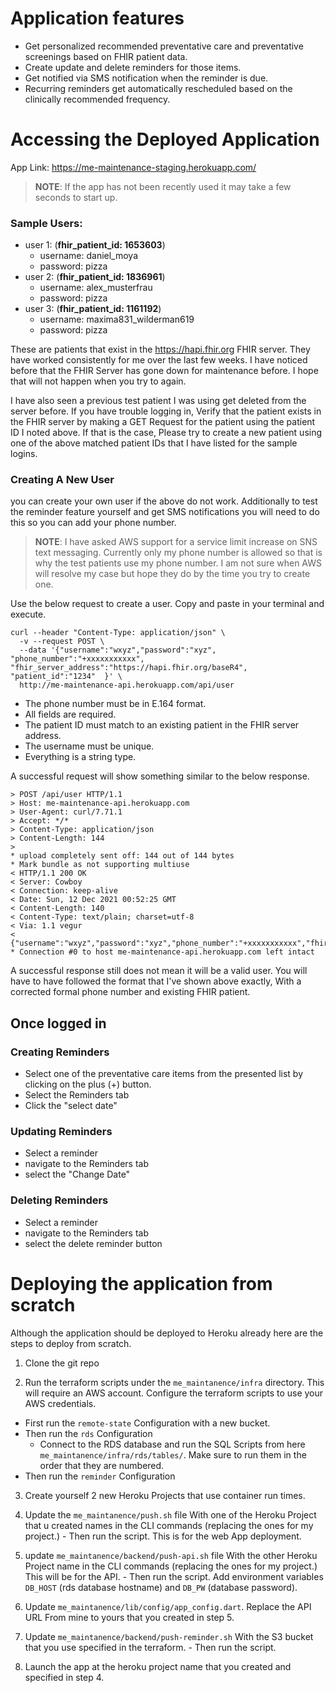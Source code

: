 # Application features

- Get personalized recommended preventative care and preventative screenings based on FHIR patient data.
- Create update and delete reminders for those items.
- Get notified via SMS notification when the reminder is due.
- Recurring reminders get automatically rescheduled based on the clinically recommended frequency.

# Accessing the Deployed Application

App Link: https://me-maintenance-staging.herokuapp.com/

> **NOTE**: If the app has not been recently used it may take a few seconds to start up. 

### Sample Users:
 - user 1: (**fhir_patient_id: 1653603**)
   - username: daniel_moya
   - password: pizza
- user 2: (**fhir_patient_id: 1836961**)
  - username: alex_musterfrau
  - password: pizza
- user 3: (**fhir_patient_id: 1161192**)
  - username: maxima831_wilderman619
  - password: pizza
  
These are patients that exist in the https://hapi.fhir.org FHIR server. They have worked consistently for me over the last few weeks. I have noticed before that the FHIR Server has gone down for maintenance before. I hope that will not happen when you try to again.

I have also seen a previous test patient I was using get deleted from the server before. If you have trouble logging in, Verify that the patient exists in the FHIR server by making a GET Request for the patient using the patient ID I noted above. If that is the case, Please try to create a new patient using one of the above matched patient IDs that I have listed for the sample logins.

### Creating A New User
 you can create your own user if the above do not work. Additionally to test the reminder feature yourself and get SMS notifications you will need to do this so you can add your phone number. 
 
 > **NOTE**: I have asked AWS support for a service limit increase on SNS text messaging. Currently only my phone number is allowed so that is why the test patients use my phone number. I am not sure when AWS will resolve my case but hope they do by the time you try to create one.

 Use the below request to create a user. Copy and paste in your terminal and execute.


```
curl --header "Content-Type: application/json" \
  -v --request POST \
  --data '{"username":"wxyz","password":"xyz", "phone_number":"+xxxxxxxxxxx", "fhir_server_address":"https://hapi.fhir.org/baseR4", "patient_id":"1234"  }' \
  http://me-maintenance-api.herokuapp.com/api/user
```
- The phone number must be in E.164 format. 
- All fields are required. 
- The patient ID must match to an existing patient in the FHIR server address. 
- The username must be unique. 
- Everything is a string type.

 A successful request will show  something similar to the below response. 
 ```
> POST /api/user HTTP/1.1
> Host: me-maintenance-api.herokuapp.com
> User-Agent: curl/7.71.1
> Accept: */*
> Content-Type: application/json
> Content-Length: 144
> 
* upload completely sent off: 144 out of 144 bytes
* Mark bundle as not supporting multiuse
< HTTP/1.1 200 OK
< Server: Cowboy
< Connection: keep-alive
< Date: Sun, 12 Dec 2021 00:52:25 GMT
< Content-Length: 140
< Content-Type: text/plain; charset=utf-8
< Via: 1.1 vegur
< 
{"username":"wxyz","password":"xyz","phone_number":"+xxxxxxxxxxx","fhir_server_address":"https://hapi.fhir.org/baseR4","patient_id":"1234"}
* Connection #0 to host me-maintenance-api.herokuapp.com left intact
 ```

A successful response still does not mean it will be a valid user. You will have to have followed the format that I've shown above exactly, With a corrected formal phone number and existing FHIR patient.

## Once logged in
### Creating Reminders

- Select one of the preventative care items from the presented list by clicking on the plus (+) button. 
- Select the Reminders tab
- Click the "select date"

### Updating Reminders
- Select a reminder
- navigate to the Reminders tab
- select the "Change Date"

### Deleting Reminders
- Select a reminder
-  navigate to the Reminders tab
-  select the delete reminder button 

# Deploying the application from scratch
Although the application should be deployed to Heroku already here are the steps to deploy from scratch.

1) Clone the git repo

2) Run the terraform scripts under the `me_maintanence/infra` directory. This will require an AWS account. Configure the terraform scripts to use your AWS credentials.
- First run the `remote-state` Configuration with a new bucket.
- Then run the `rds` Configuration
  -  Connect to the RDS database and run the SQL Scripts from here `me_maintanence/infra/rds/tables/`. Make sure to run them in the order that they are numbered.  
- Then run the `reminder` Configuration

3) Create yourself 2 new Heroku Projects that use container run times.
   
4) Update the `me_maintanence/push.sh` file With one of the Heroku Project that u created names in the CLI commands (replacing the ones for my project.) - Then run the script. This is for the web App deployment.

5) update `me_maintanence/backend/push-api.sh` file With the other Heroku Project name in the CLI commands (replacing the ones for my project.) This will be for the API. - Then run the script. Add environment variables `DB_HOST` (rds database hostname) and `DB_PW` (database password).  

6) Update `me_maintanence/lib/config/app_config.dart`. Replace the API URL From mine to yours that you created in step 5.

7) Update `me_maintanence/backend/push-reminder.sh` With the S3 bucket that you use specified in the terraform. -  Then run the script.

8) Launch the app at the heroku project name that you created and specified in step 4.









